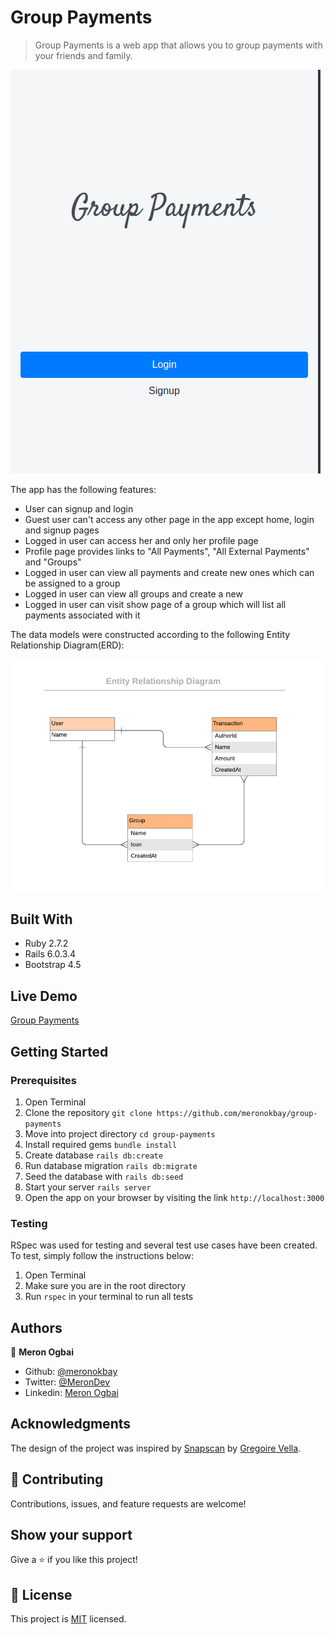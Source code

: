 # Group Payments

> Group Payments is a web app that allows you to group payments with your friends and family.

![App Screenshot](./app_screenshot.png)

The app has the following features:

- User can signup and login
- Guest user can't access any other page in the app except home, login and signup pages
- Logged in user can access her and only her profile page
- Profile page provides links to "All Payments", "All External Payments" and "Groups"
- Logged in user can view all payments and create new ones which can be assigned to a group
- Logged in user can view all groups and create a new
- Logged in user can visit show page of a group which will list all payments associated with it

The data models were constructed according to the following Entity Relationship Diagram(ERD):

![ERD](./docs/_Entity_Relationship_Diagram.png)

## Built With

- Ruby 2.7.2
- Rails 6.0.3.4
- Bootstrap 4.5

## Live Demo

[Group Payments](https://protected-temple-83380.herokuapp.com/)

## Getting Started

### Prerequisites

1. Open Terminal
2. Clone the repository `git clone https://github.com/meronokbay/group-payments`
3. Move into project directory `cd group-payments`
4. Install required gems `bundle install`
5. Create database `rails db:create`
6. Run database migration `rails db:migrate`
7. Seed the database with `rails db:seed`
8. Start your server `rails server`
9. Open the app on your browser by visiting the link `http://localhost:3000`

### Testing

RSpec was used for testing and several test use cases have been created. To test, simply follow the instructions below:

1. Open Terminal
2. Make sure you are in the root directory
3. Run `rspec` in your terminal to run all tests

## Authors

👤 **Meron Ogbai**

- Github: [@meronokbay](https://github.com/meronokbay)
- Twitter: [@MeronDev](https://twitter.com/MeronDev)
- Linkedin: [Meron Ogbai](https://linkedin.com/in/meron-ogbai/)

## Acknowledgments

The design of the project was inspired by [Snapscan](https://www.behance.net/gallery/19759151/Snapscan-iOs-design-and-branding) by [Gregoire Vella](https://www.behance.net/gregoirevella).

## 🤝 Contributing

Contributions, issues, and feature requests are welcome!

## Show your support

Give a ⭐️ if you like this project!

## 📝 License

This project is [MIT](lic.url) licensed.
